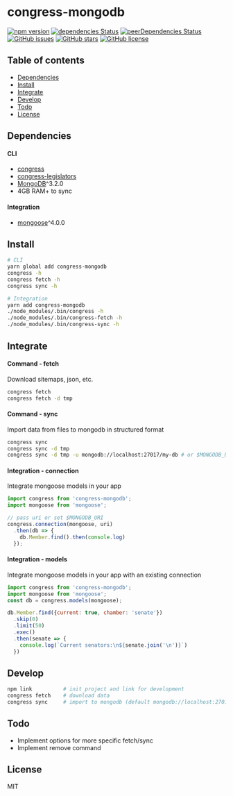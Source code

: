 # congress-mongodb

[![npm version](https://badge.fury.io/js/congress-mongodb.svg)](http://badge.fury.io/js/congress-mongodb)
[![dependencies Status](https://david-dm.org/hboylan/congress-mongodb/status.svg)](https://david-dm.org/hboylan/congress-mongodb)
[![peerDependencies Status](https://david-dm.org/hboylan/congress-mongodb/peer-status.svg)](https://david-dm.org/hboylan/congress-mongodb?type=peer)
[![GitHub issues](https://img.shields.io/github/issues/hboylan/congress-mongodb.svg)](https://github.com/hboylan/congress-mongodb/issues)
[![GitHub stars](https://img.shields.io/github/stars/hboylan/congress-mongodb.svg)](https://github.com/hboylan/congress-mongodb/stargazers)
[![GitHub license](https://img.shields.io/badge/license-MIT-blue.svg)](https://raw.githubusercontent.com/hboylan/congress-mongodb/master/LICENSE)
<!-- [![Join the chat at https://gitter.im/congress-mongodb/Lobby](https://badges.gitter.im/congress-mongodb/Lobby.svg)](https://gitter.im/congress-mongodb/Lobby?utm_source=badge&utm_medium=badge&utm_campaign=pr-badge&utm_content=badge) -->


## Table of contents

- [Dependencies](#dependencies)
- [Install](#install)
- [Integrate](#integrate)
- [Develop](#develop)
- [Todo](#todo)
- [License](#license)


## Dependencies

#### CLI
- [congress](https://github.com/unitedstates/congress)
- [congress-legislators](https://github.com/unitedstates/congress)
- [MongoDB](https://www.mongodb.com/download-center#community)^3.2.0
- 4GB RAM+ to sync

#### Integration
- [mongoose](https://npmjs.org/packages/mongoose)^4.0.0


## Install

```sh
# CLI
yarn global add congress-mongodb
congress -h
congress fetch -h
congress sync -h

# Integration
yarn add congress-mongodb
./node_modules/.bin/congress -h
./node_modules/.bin/congress-fetch -h
./node_modules/.bin/congress-sync -h
```


## Integrate

#### Command - fetch
Download sitemaps, json, etc.
```sh
congress fetch
congress fetch -d tmp
```

#### Command - sync
Import data from files to mongodb in structured format
```sh
congress sync
congress sync -d tmp
congress sync -d tmp -u mongodb://localhost:27017/my-db # or $MONGODB_URI
```

#### Integration - connection
Integrate mongoose models in your app
```js
import congress from 'congress-mongodb';
import mongoose from 'mongoose';

// pass uri or set $MONGODB_URI
congress.connection(mongoose, uri)
  .then(db => {
    db.Member.find().then(console.log)
  });
```

#### Integration - models
Integrate mongoose models in your app with an existing connection
```js
import congress from 'congress-mongodb';
import mongoose from 'mongoose';
const db = congress.models(mongoose);

db.Member.find({current: true, chamber: 'senate'})
  .skip(0)
  .limit(50)
  .exec()
  .then(senate => {
    console.log(`Current senators:\n${senate.join('\n')}`)
  })
```


## Develop

```sh
npm link          # init project and link for development
congress fetch    # download data
congress sync     # import to mongodb (default mongodb://localhost:27017/congress)
```


## Todo

- Implement options for more specific fetch/sync
- Implement remove command


## License

MIT
